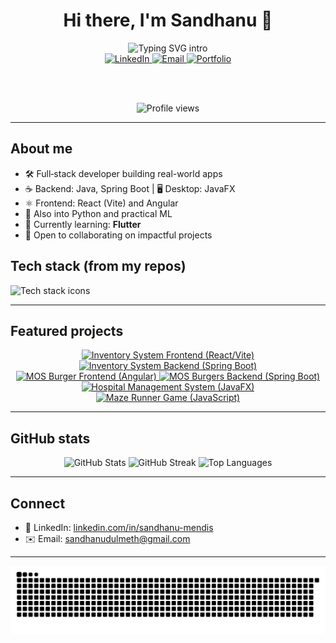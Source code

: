 <!-- Profile Header -->
<div align="center">
  
  <h1>Hi there, I'm <b>Sandhanu</b> 👋</h1>

  <!-- Safe Typing SVG (encoded, no unsupported params) -->
  <img src="https://readme-typing-svg.demolab.com?font=Inter&size=20&pause=1200&color=66F7F1&center=true&vCenter=true&width=620&lines=Full-Stack+Developer+%E2%80%A2+Java+%26+Spring+Boot+%E2%80%A2+React+%26+Angular;Always+learning%2C+building%2C+and+shipping+%F0%9F%9A%80" alt="Typing SVG intro" />

  <br/>

  <!-- Quick Links -->
  <a href="https://linkedin.com/in/sandhanu-mendis">
    <img alt="LinkedIn" src="https://img.shields.io/badge/LinkedIn-0A66C2?logo=linkedin&logoColor=white&style=for-the-badge" />
  </a>
  <a href="mailto:sandhanudulmeth@gmail.com">
    <img alt="Email" src="https://img.shields.io/badge/Email-EB4335?logo=gmail&logoColor=white&style=for-the-badge" />
  </a>
  <!-- TODO: Replace with your real portfolio URL -->
  <a href="https://your-portfolio.com">
    <img alt="Portfolio" src="https://img.shields.io/badge/Portfolio-111827?logo=google-chrome&logoColor=white&style=for-the-badge" />
  </a>

  <br/><br/>

  <!-- Visitor Badge -->
  <img src="https://komarev.com/ghpvc/?username=SandhanuDulmeth&style=flat-square&color=blueviolet" alt="Profile views" />
</div>

---

## About me
- 🛠️ Full‑stack developer building real-world apps
- ☕ Backend: Java, Spring Boot | 🖥️ Desktop: JavaFX
- ⚛️ Frontend: React (Vite) and Angular
- 🧠 Also into Python and practical ML
- 🌱 Currently learning: <b>Flutter</b>
- 🤝 Open to collaborating on impactful projects

## Tech stack (from my repos)
<p>
  <img src="https://skillicons.dev/icons?i=java,spring,react,vite,angular,js,ts,python,html,css,git&perline=11" alt="Tech stack icons" />
</p>

---

## Featured projects
<div align="center">

  <!-- Row 1 -->
  <a href="https://github.com/SandhanuDulmeth/Inventory_System_Frontend-React-Vite">
    <img height="132" alt="Inventory System Frontend (React/Vite)" src="https://github-readme-stats.vercel.app/api/pin/?username=SandhanuDulmeth&repo=Inventory_System_Frontend-React-Vite&theme=radical&hide_border=true" />
  </a>
  <a href="https://github.com/SandhanuDulmeth/Inventory_System_BackEnd-SpringBoot">
    <img height="132" alt="Inventory System Backend (Spring Boot)" src="https://github-readme-stats.vercel.app/api/pin/?username=SandhanuDulmeth&repo=Inventory_System_BackEnd-SpringBoot&theme=radical&hide_border=true" />
  </a>
  <a href="https://github.com/SandhanuDulmeth/Mos-Burger-Front-End-Angular">
    <img height="132" alt="MOS Burger Frontend (Angular)" src="https://github-readme-stats.vercel.app/api/pin/?username=SandhanuDulmeth&repo=Mos-Burger-Front-End-Angular&theme=radical&hide_border=true" />
  </a>

  <!-- Row 2 -->
  <a href="https://github.com/SandhanuDulmeth/MOS-Burgers-Back-End-SpringBoot">
    <img height="132" alt="MOS Burgers Backend (Spring Boot)" src="https://github-readme-stats.vercel.app/api/pin/?username=SandhanuDulmeth&repo=MOS-Burgers-Back-End-SpringBoot&theme=radical&hide_border=true" />
  </a>
  <a href="https://github.com/SandhanuDulmeth/Hospital-Management-System-JAVAFX">
    <img height="132" alt="Hospital Management System (JavaFX)" src="https://github-readme-stats.vercel.app/api/pin/?username=SandhanuDulmeth&repo=Hospital-Management-System-JAVAFX&theme=radical&hide_border=true" />
  </a>
  <a href="https://github.com/SandhanuDulmeth/maze-runner-GAME">
    <img height="132" alt="Maze Runner Game (JavaScript)" src="https://github-readme-stats.vercel.app/api/pin/?username=SandhanuDulmeth&repo=maze-runner-GAME&theme=radical&hide_border=true" />
  </a>

  <!-- Optional extras: Uncomment to feature more -->
  <!--
  <a href="https://github.com/iCET-Computer-Engineering-Technology/EVO-Backend">
    <img height="132" alt="EVO Backend (Spring Boot)" src="https://github-readme-stats.vercel.app/api/pin/?username=iCET-Computer-Engineering-Technology&repo=EVO-Backend&theme=radical&hide_border=true" />
  </a>
  <a href="https://github.com/SandhanuDulmeth/Importance-of-DSA-in-programming-python">
    <img height="132" alt="DSA in Python" src="https://github-readme-stats.vercel.app/api/pin/?username=SandhanuDulmeth&repo=Importance-of-DSA-in-programming-python&theme=radical&hide_border=true" />
  </a>
  -->

</div>

---

## GitHub stats
<div align="center">

  <picture>
    <source 
      srcset="https://github-readme-stats.vercel.app/api?username=SandhanuDulmeth&show_icons=true&hide_title=true&theme=radical&hide_border=true"
      media="(prefers-color-scheme: dark)"
    />
    <img 
      src="https://github-readme-stats.vercel.app/api?username=SandhanuDulmeth&show_icons=true&hide_title=true&theme=default&hide_border=true" 
      alt="GitHub Stats"
      height="160"
    />
  </picture>

  <picture>
    <source 
      srcset="https://streak-stats.demolab.com?user=SandhanuDulmeth&theme=radical&hide_border=true"
      media="(prefers-color-scheme: dark)"
    />
    <img 
      src="https://streak-stats.demolab.com?user=SandhanuDulmeth&theme=default&hide_border=true" 
      alt="GitHub Streak"
      height="160"
    />
  </picture>

  <picture>
    <source 
      srcset="https://github-readme-stats.vercel.app/api/top-langs/?username=SandhanuDulmeth&layout=compact&theme=radical&hide_border=true&langs_count=8"
      media="(prefers-color-scheme: dark)"
    />
    <img 
      src="https://github-readme-stats.vercel.app/api/top-langs/?username=SandhanuDulmeth&layout=compact&theme=default&hide_border=true&langs_count=8" 
      alt="Top Languages"
      height="160"
    />
  </picture>

</div>

---

## Connect
- 💼 LinkedIn: <a href="https://linkedin.com/in/sandhanu-mendis">linkedin.com/in/sandhanu-mendis</a>
- ✉️ Email: <a href="mailto:sandhanudulmeth@gmail.com">sandhanudulmeth@gmail.com</a>

---

<!-- Contribution Snake (auto-updates from workflow) -->
<div align="center">
  <picture>
    <source media="(prefers-color-scheme: dark)" srcset="https://raw.githubusercontent.com/SandhanuDulmeth/SandhanuDulmeth/output/github-snake-dark.svg" />
    <img alt="snake eating my contributions" src="https://raw.githubusercontent.com/SandhanuDulmeth/SandhanuDulmeth/output/github-snake.svg" />
  </picture>
</div>

<!-- Tips:
- Replace your-portfolio.com with your real portfolio URL.
- You can comment out any section you don’t want.
- Keep images lightweight to reduce load time.
-->
